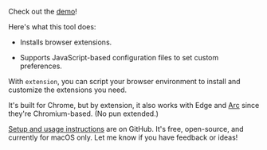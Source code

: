 Check out the [demo](https://youtu.be/eOWOEvO5uys)!

Here's what this tool does:

- Installs browser extensions.

- Supports JavaScript-based configuration files to set custom preferences.

With `extension`, you can script your browser environment to install and customize the extensions you need.

It's built for Chrome, but by extension, it also works with Edge and [Arc](https://arc.net) since they're Chromium-based. (No pun extended.)

[Setup and usage instructions](https://github.com/8ta4/extension) are on GitHub. It's free, open-source, and currently for macOS only. Let me know if you have feedback or ideas!
